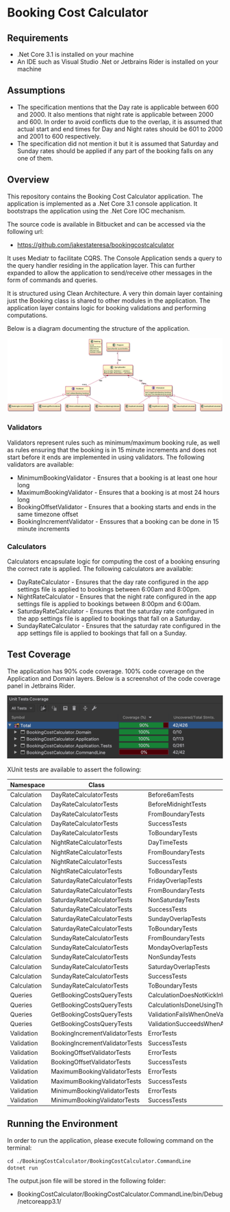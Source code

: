 Booking Cost Calculator
============

Requirements
------------

* .Net Core 3.1 is installed on your machine
* An IDE such as Visual Studio .Net or Jetbrains Rider is installed on your machine

Assumptions
------------

* The specification mentions that the Day rate is applicable between 600 and 2000. It also mentions that night rate is applicable between 2000 and 600. In order to avoid conflicts due to the overlap, it is assumed that actual start and end times for Day and Night rates should be 601 to 2000 and 2001 to 600 respectively.
* The specification did not mention it but it is assumed that Saturday and Sunday rates should be applied if any part of the booking falls on any one of them.

Overview
------------

This repository contains the Booking Cost Calculator application. The application is implemented as a .Net Core 3.1 console application. It bootstraps the application using the .Net Core IOC mechanism.

The source code is available in Bitbucket and can be accessed via the following url:

* https://github.com/jakestateresa/bookingcostcalculator

It uses Mediatr to facilitate CQRS. The Console Application sends a query to the query handler residing in the application layer. This can further expanded to allow the application to send/receive other messages in the form of commands and queries.

It is structured using Clean Architecture. A very thin domain layer containing just the Booking class is shared to other modules in the application. The application layer contains logic for booking validations and performing computations.

Below is a diagram documenting the structure of the application.

![Application Structure](./out/diagrams/application-structure/application-structure.png)

### Validators

Validators represent rules such as minimum/maximum booking rule, as well as rules ensuring that the booking is in 15 minute increments and does not start before it ends are implemented in using validators. The following validators are available:

* MinimumBookingValidator - Ensures that a booking is at least one hour long
* MaximumBookingValidator - Ensures that a booking is at most 24 hours long
* BookingOffsetValidator - Ensures that a booking starts and ends in the same timezone offset
* BookingIncrementValidator - Enssures that a booking can be done in 15 minute increments

### Calculators

Calculators encapsulate logic for computing the cost of a booking ensuring the correct rate is applied. The following calculators are available:

* DayRateCalculator - Ensures that the day rate configured in the app settings file is applied to bookings between 6:00am and 8:00pm.
* NightRateCalculator - Ensures that the night rate configured in the app settings file is applied to bookings between 8:00pm and 6:00am.
* SaturdayRateCalculator - Ensures that the saturday rate configured in the app settings file is applied to bookings that fall on a Saturday.
* SundayRateCalculator - Ensures that the saturday rate configured in the app settings file is applied to bookings that fall on a Sunday.

Test Coverage
------------

The application has 90% code coverage. 100% code coverage on the Application and Domain layers. Below is a screenshot of the code coverage panel in Jetbrains Rider.

![Code Coverage](./out/code-coverage.png)

XUnit tests are available to assert the following:

Namespace|Class|Test|Passed
---|---|---|---
Calculation|DayRateCalculatorTests|Before6amTests|Passed
Calculation|DayRateCalculatorTests|BeforeMidnightTests|Passed
Calculation|DayRateCalculatorTests|FromBoundaryTests|Passed
Calculation|DayRateCalculatorTests|SuccessTests|Passed
Calculation|DayRateCalculatorTests|ToBoundaryTests|Passed
Calculation|NightRateCalculatorTests|DayTimeTests|Passed
Calculation|NightRateCalculatorTests|FromBoundaryTests|Passed
Calculation|NightRateCalculatorTests|SuccessTests|Passed
Calculation|NightRateCalculatorTests|ToBoundaryTests|Passed
Calculation|SaturdayRateCalculatorTests|FridayOverlapTests|Passed
Calculation|SaturdayRateCalculatorTests|FromBoundaryTests|Passed
Calculation|SaturdayRateCalculatorTests|NonSaturdayTests|Passed
Calculation|SaturdayRateCalculatorTests|SuccessTests|Passed
Calculation|SaturdayRateCalculatorTests|SundayOverlapTests|Passed
Calculation|SaturdayRateCalculatorTests|ToBoundaryTests|Passed
Calculation|SundayRateCalculatorTests|FromBoundaryTests|Passed
Calculation|SundayRateCalculatorTests|MondayOverlapTests|Passed
Calculation|SundayRateCalculatorTests|NonSundayTests|Passed
Calculation|SundayRateCalculatorTests|SaturdayOverlapTests|Passed
Calculation|SundayRateCalculatorTests|SuccessTests|Passed
Calculation|SundayRateCalculatorTests|ToBoundaryTests|Passed
Queries|GetBookingCostsQueryTests|CalculationDoesNotKickInWhenThereAreNoApplicableCalculators|Passed
Queries|GetBookingCostsQueryTests|CalculationIsDoneUsingTheFirstApplicableCalculator|Passed
Queries|GetBookingCostsQueryTests|ValidationFailsWhenOneValidatorFails|Passed
Queries|GetBookingCostsQueryTests|ValidationSucceedsWhenAllValidatorsPass|Passed
Validation|BookingIncrementValidatorTests|ErrorTests|Passed
Validation|BookingIncrementValidatorTests|SuccessTests|Passed
Validation|BookingOffsetValidatorTests|ErrorTests|Passed
Validation|BookingOffsetValidatorTests|SuccessTests|Passed
Validation|MaximumBookingValidatorTests|ErrorTests|Passed
Validation|MaximumBookingValidatorTests|SuccessTests|Passed
Validation|MinimumBookingValidatorTests|ErrorTests|Passed
Validation|MinimumBookingValidatorTests|SuccessTests|Passed

Running the Environment
------------

In order to run the application, please execute following command on the terminal:

```console
cd ./BookingCostCalculator/BookingCostCalculator.CommandLine
dotnet run
```

The output.json file will be stored in the following folder:

 * BookingCostCalculator/BookingCostCalculator.CommandLine/bin/Debug/netcoreapp3.1/